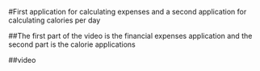 #First application for calculating expenses and a second application for calculating calories per day

##The first part of the video is the financial expenses application and the second part is the calorie applications

##video

